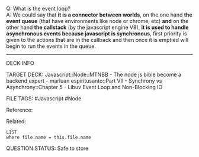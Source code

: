 Q: What is the event loop?  
A: We could say that **it is a connector between worlds**, on the one hand **the event queue** (that have environments like node or chrome, etc) **and** on the other hand **the callstack** (by the javascript engine V8), **it is used to handle asynchronous events because javascript is synchronous**, first priority is given to the actions that are in the callback and then once it is emptied will begin to run the events in the queue.
<!--ID: 1693660761132-->

---

DECK INFO

TARGET DECK: Javascript::Node::MTNBB - The node js bible become a backend expert - marluan espiritusanto::Part VII - Synchrony vs Asynchrony::Chapter 5 - Libuv Event Loop and Non-Blocking IO

FILE TAGS: #Javascript #Node

Reference:

Related:

```dataview
LIST
where file.name = this.file.name
```

QUESTION STATUS: Safe to store